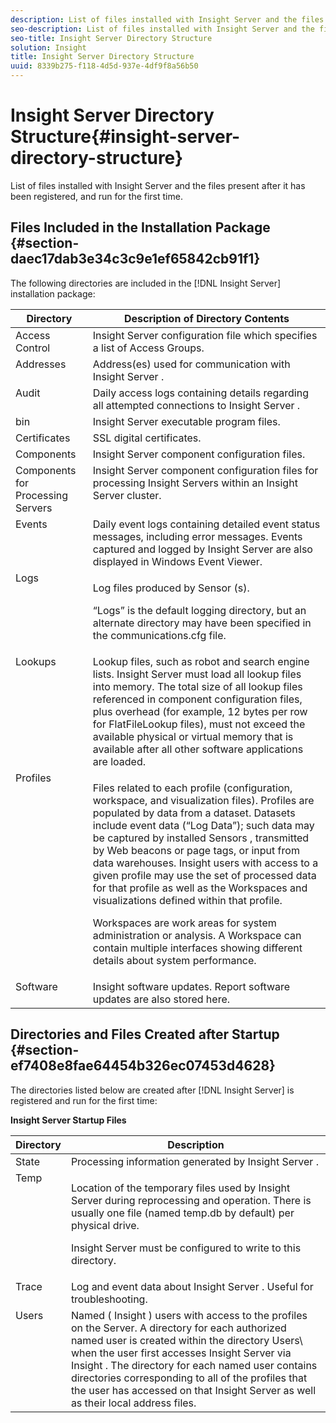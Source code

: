 ```yaml
---
description: List of files installed with Insight Server and the files present after it has been registered, and run for the first time.
seo-description: List of files installed with Insight Server and the files present after it has been registered, and run for the first time.
seo-title: Insight Server Directory Structure
solution: Insight
title: Insight Server Directory Structure
uuid: 8339b275-f118-4d5d-937e-4df9f8a56b50
---
```


# Insight Server Directory Structure{#insight-server-directory-structure}

List of files installed with Insight Server and the files present after it has been registered, and run for the first time.

## Files Included in the Installation Package {#section-daec17dab3e34c3c9e1ef65842cb91f1}

The following directories are included in the [!DNL Insight Server] installation package:

<table id="table_CE713A3D671C453A87986E4CD4620EF3"> 
 <thead> 
  <tr valign="top"> 
   <th colname="col1" class="entry"> Directory </th> 
   <th colname="col2" class="entry"> Description of Directory Contents </th> 
  </tr> 
 </thead>
 <tbody> 
  <tr valign="top"> 
   <td colname="col1"> Access Control </td> 
   <td colname="col2"> <span class="keyword"> Insight Server </span> configuration file which specifies a list of Access Groups. </td> 
  </tr> 
  <tr valign="top"> 
   <td colname="col1"> Addresses </td> 
   <td colname="col2"> Address(es) used for communication with <span class="keyword"> Insight Server </span>. </td> 
  </tr> 
  <tr valign="top"> 
   <td colname="col1"> Audit </td> 
   <td colname="col2"> Daily access logs containing details regarding all attempted connections to <span class="keyword"> Insight Server </span>. </td> 
  </tr> 
  <tr valign="top"> 
   <td colname="col1"> bin </td> 
   <td colname="col2"> <span class="keyword"> Insight Server </span> executable program files. </td> 
  </tr> 
  <tr valign="top"> 
   <td colname="col1"> Certificates </td> 
   <td colname="col2"> SSL digital certificates. </td> 
  </tr> 
  <tr valign="top"> 
   <td colname="col1"> Components </td> 
   <td colname="col2"> <span class="keyword"> Insight Server </span> component configuration files. </td> 
  </tr> 
  <tr valign="top"> 
   <td colname="col1"> Components for Processing Servers </td> 
   <td colname="col2"> <span class="keyword"> Insight Server </span> component configuration files for processing <span class="keyword"> Insight Servers </span> within an <span class="keyword"> Insight Server </span> cluster. </td> 
  </tr> 
  <tr valign="top"> 
   <td colname="col1"> Events </td> 
   <td colname="col2"> Daily event logs containing detailed event status messages, including error messages. Events captured and logged by <span class="keyword"> Insight Server </span> are also displayed in Windows Event Viewer. </td> 
  </tr> 
  <tr valign="top"> 
   <td colname="col1"> Logs </td> 
   <td colname="col2"> <p>Log files produced by <span class="wintitle"> Sensor </span>(s). </p> <p>“Logs” is the default logging directory, but an alternate directory may have been specified in the <span class="filepath"> communications.cfg </span> file. </p> </td> 
  </tr> 
  <tr valign="top"> 
   <td colname="col1"> Lookups </td> 
   <td colname="col2"> Lookup files, such as robot and search engine lists. <span class="keyword"> Insight Server </span> must load all lookup files into memory. The total size of all lookup files referenced in component configuration files, plus overhead (for example, 12 bytes per row for <span class="filepath"> FlatFileLookup </span> files), must not exceed the available physical or virtual memory that is available after all other software applications are loaded. </td> 
  </tr> 
  <tr valign="top"> 
   <td colname="col1"> Profiles </td> 
   <td colname="col2"> <p>Files related to each profile (configuration, workspace, and visualization files). Profiles are populated by data from a dataset. Datasets include event data (“Log Data”); such data may be captured by installed <span class="wintitle"> Sensors </span>, transmitted by Web beacons or page tags, or input from data warehouses. <span class="keyword"> Insight </span> users with access to a given profile may use the set of processed data for that profile as well as the Workspaces and visualizations defined within that profile. </p> <p>Workspaces are work areas for system administration or analysis. A Workspace can contain multiple interfaces showing different details about system performance. </p> </td> 
  </tr> 
  <tr valign="top"> 
   <td colname="col1"> Software </td> 
   <td colname="col2"> <span class="keyword"> Insight </span> software updates. Report software updates are also stored here. </td> 
  </tr> 
 </tbody> 
</table>

## Directories and Files Created after Startup {#section-ef7408e8fae64454b326ec07453d4628}

The directories listed below are created after [!DNL Insight Server] is registered and run for the first time:

<table id="table_89CC9F3E568044C8A0072BF0A6EDCCEF"> 
 <desc> 
  <b> <span class="keyword"> Insight Server </span> Startup Files </b> 
 </desc> 
 <thead> 
  <tr valign="top"> 
   <th colname="col1" class="entry"> Directory </th> 
   <th colname="col2" class="entry"> Description </th> 
  </tr> 
 </thead>
 <tbody> 
  <tr valign="top"> 
   <td colname="col1"> State </td> 
   <td colname="col2"> Processing information generated by <span class="keyword"> Insight Server </span>. </td> 
  </tr> 
  <tr valign="top"> 
   <td colname="col1"> Temp </td> 
   <td colname="col2"> <p>Location of the temporary files used by <span class="keyword"> Insight Server </span> during reprocessing and operation. There is usually one file (named <span class="filepath"> temp.db </span> by default) per physical drive. </p> <p> <span class="keyword"> Insight Server </span> must be configured to write to this directory. </p> </td> 
  </tr> 
  <tr valign="top"> 
   <td colname="col1"> Trace </td> 
   <td colname="col2"> Log and event data about <span class="keyword"> Insight Server </span>. Useful for troubleshooting. </td> 
  </tr> 
  <tr valign="top"> 
   <td colname="col1"> Users </td> 
   <td colname="col2"> Named ( <span class="keyword"> Insight </span>) users with access to the profiles on the Server. A directory for each authorized named user is created within the directory Users\ when the user first accesses <span class="keyword"> Insight Server </span> via <span class="keyword"> Insight </span>. The directory for each named user contains directories corresponding to all of the profiles that the user has accessed on that <span class="keyword"> Insight Server </span> as well as their local address files. </td> 
  </tr> 
 </tbody> 
</table>

